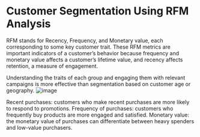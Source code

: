 # Customer Segmentation Using RFM Analysis

RFM stands for Recency, Frequency, and Monetary value, each corresponding to some key customer trait. These RFM metrics are important indicators of a customer’s behavior because frequency and monetary value affects a customer’s lifetime value, and recency affects retention, a measure of engagement.

Understanding the traits of each group and engaging them with relevant campaigns is more effective than segmentation based on customer age or geography.
![image](https://github.com/linhnguyen2601/SQL-Projects/assets/166676829/7b9af0f7-5f45-46fe-8eb5-504fc136e6c0)

Recent purchases: customers who make recent purchases are more likely to respond to promotions.
Frequency of purchases: customers who frequently buy products are more engaged and satisfied.
Monetary value: the monetary value of purchases can differentiate between heavy spenders and low-value purchasers.
